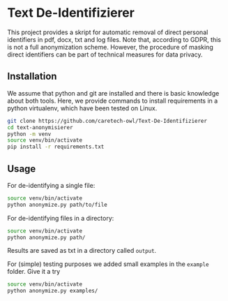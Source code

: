 # Text De-Identifizierer

This project provides a skript for automatic removal of direct personal identifiers in pdf, docx, txt and log files. Note that, according to GDPR, this is not a full anonymization scheme. However, the procedure of masking direct identifiers can be part of technical measures for data privacy.

## Installation

We assume that python and git are installed and there is basic knowledge about both tools. Here, we provide commands to install requirements in a python virtualenv, which have been tested on Linux.

```sh
git clone https://github.com/caretech-owl/Text-De-Identifizierer
cd text-anonymisierer
python -m venv
source venv/bin/activate
pip install -r requirements.txt
```

## Usage

For de-identifying a single file:
```sh
source venv/bin/activate
python anonymize.py path/to/file
```

For de-identifying files in a directory:
```sh
source venv/bin/activate
python anonymize.py path/

```
Results are saved as txt in a directory called `output`. 

For (simple) testing purposes we added small examples in the `example` folder. Give it a try
```sh
source venv/bin/activate
python anonymize.py examples/
```


